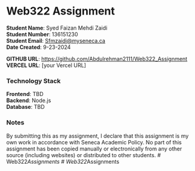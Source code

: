 # Web322 Assignment

**Student Name**: Syed Faizan Mehdi Zaidi  
**Student Number**: 136151230  
**Student Email**: Sfmzaidi@myseneca.ca  
**Date Created**: 9-23-2024 

**GITHUB URL**: https://github.com/Abdulrehman2111/Web322_Assignment  
**VERCEL URL**: [your Vercel URL]

### Technology Stack
**Frontend**: TBD  
**Backend**: Node.js  
**Database**: TBD  

### Notes
By submitting this as my assignment, I declare that this assignment is my own work in accordance with Seneca Academic Policy. No part of this assignment has been copied manually or electronically from any other source (including websites) or distributed to other students.
#   W e b 3 2 2 _ A s s i g n m e n t s  
 #   W e b 3 2 2 _ A s s i g n m e n t s  
 